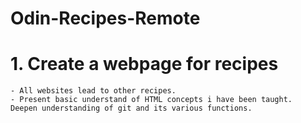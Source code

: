 # Odin-Recipes-Remote

# 1.  Create a webpage for recipes
    - All websites lead to other recipes.
    - Present basic understand of HTML concepts i have been taught.
    Deepen understanding of git and its various functions.